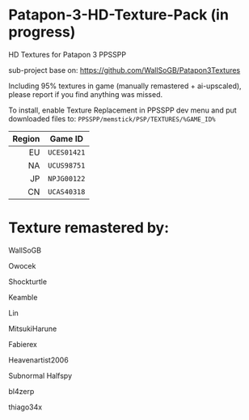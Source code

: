 # Patapon-3-HD-Texture-Pack (in progress)
HD Textures for Patapon 3 PPSSPP

sub-project base on: https://github.com/WallSoGB/Patapon3Textures

Including 95% textures in game (manually remastered + ai-upscaled), please report if you find anything was missed.

To install, enable Texture Replacement in PPSSPP dev menu and put downloaded files to:
`PPSSPP/memstick/PSP/TEXTURES/%GAME_ID%`

|  Region | Game ID     |
| ------: | ----------- |
|      EU | `UCES01421` |
|      NA | `UCUS98751` |
|      JP | `NPJG00122` |
|      CN | `UCAS40318` |

# Texture remastered by:

WallSoGB

Owocek

Shockturtle

Keamble

Lin

MitsukiHarune

Fabierex

Heavenartist2006

Subnormal Halfspy

bl4zerp

thiago34x
